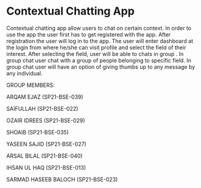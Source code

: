 # Contextual Chatting App
Contextual chatting app allow users to chat on certain context.
In order to use the app the user first has to get registered with the app. After registration the user will log in to the app. The user will enter dashboard at the login from where he/she can visit profile and select the field of their interest.
	After selecting the field, user will be able to chats in group . In group chat user chat with a group of people belonging to specific field.
	In group chat user will have an option of giving thumbs up to any message by any individual.

GROUP MEMBERS:

ARQAM EJAZ (SP21-BSE-039)

SAIFULLAH (SP21-BSE-022)

OZAIR IDREES (SP21-BSE-029)

SHOAIB (SP21-BSE-035)

YASEEN SAJID (SP21-BSE-027)

ARSAL BILAL (SP21-BSE-040)

IHSAN UL HAQ (SP21-BSE-013)

SARMAD HASEEB BALOCH (SP21-BSE-023)

